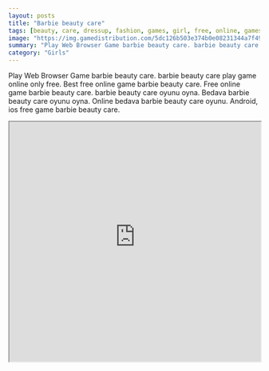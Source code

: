 ```yaml
---
layout: posts
title: "Barbie beauty care"
tags: [beauty, care, dressup, fashion, games, girl, free, online, games, oyna, game, free, games, play, play, games]
image: "https://img.gamedistribution.com/5dc126b503e374b0e08231344a7f493f.jpg"
summary: "Play Web Browser Game barbie beauty care. barbie beauty care play game online only free. Best free online game barbie beauty care. Free online game barbie beauty care. barbie beauty care oyunu oyna. Bedava barbie beauty care oyunu oyna. Online bedava barbie beauty care oyunu. Android, ios free game barbie beauty care."
category: "Girls"
---
```


Play Web Browser Game barbie beauty care. barbie beauty care play game online only free. Best free online game barbie beauty care. Free online game barbie beauty care. barbie beauty care oyunu oyna. Bedava barbie beauty care oyunu oyna. Online bedava barbie beauty care oyunu. Android, ios free game barbie beauty care.

<iframe width="100%" height="480px;" src="https://flash.gamedistribution.com?game=5dc126b503e374b0e08231344a7f493f"></iframe>